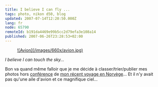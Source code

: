 ```yaml
---
title: I believe I can fly ...
tags: photo, nikon d50, blog
updated: 2007-07-14T12:20:50.000Z
lang: fr
node: 65790
remoteId: b191da4469e99b5cc2d79efa3e108a14
published: 2007-06-26T23:28:53+02:00
---
```

 


<figure class="object-center"><a href="/images/avion.jpg">![Avion](/images/660x/avion.jpg)
</a></figure>




 
*I believe I can touch the sky...*

 
Bon va quand même falloir que je me décide à classer/trier/publier mes photos hors [conférence](http://photos.pwet.fr/galeries/ez-conference-and-ez-awards-2007/) de [mon récent voyage en Norvège](/post/ez-conference-2007)... Et il n'y avait pas qu'une aile d'avion et ce magnifique ciel...

